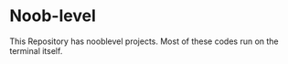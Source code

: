# Noob-level
This Repository has nooblevel projects.
Most of these codes run on the terminal itself.
